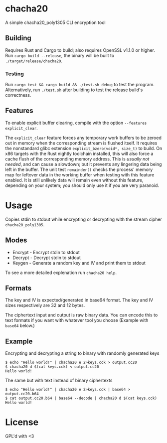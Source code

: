 # chacha20
A simple chacha20_poly1305 CLI encryption tool

## Building
Requires Rust and Cargo to build; also requires OpenSSL v1.1.0 or higher.
Run `cargo build --release`, the binary will be built to `./target/release/chacha20`.

### Testing
Run `cargo test && cargo build && ./test.sh debug` to test the program.
Alternatively, run `./test.sh` after building to test the release build's correctness.

## Features
To enable explicit buffer clearing, compile with the option `--features explicit_clear`. 

The `explicit_clear` feature forces any temporary work buffers to be zeroed out in memory when the corresponding stream is flushed itself. 
It requires the nonstandard glibc extension `explicit_bzero(void*, size_t)` to build.
On x86 targets with the Rust nightly toolchain installed, this will also force a cache flush of the corresponding memory address.
This is *usually not needed*, and can cause a slowdown; but it prevents any lingering data being left in the buffer.
The unit test `remainder()` checks the process' memory map for leftover data in the working buffer when testing with this feature enabled. It is still unlikely data will remain even without this feature, depending on your system; you should only use it if you are very paranoid.

# Usage
Copies stdin to stdout while encrypting or decrypting with the stream cipher `chacha20_poly1305`.

## Modes
* Encrypt - Encrypt stdin to stdout
* Decrypt - Decrypt stdin to stdout
* Keygen - Generate a random key and IV and print them to stdout

To see a more detailed explenation run `chacha20 help`.

## Formats
The key and IV is expected/generated in base64 format.
The key and IV sizes respectively are 32 and 12 bytes.

The ciphertext input and output is raw binary data. You can encode this to text formats if you want with whatever tool you choose (Example with `base64` below.)

## Example

Encrypting and decrypting a string to binary with randomly generated keys
```shell
$ echo "Hello world!" | chacha20 e 2>keys.cck > output.cc20
$ chacha20 d $(cat keys.cck) < output.cc20
Hello world!
```

The same but with text instead of binary ciphertexts

``` shell
$ echo "Hello world!" | chacha20 e 2>keys.cck | base64 > output.cc20.b64
$ cat output.cc20.b64 | base64 --decode | chacha20 d $(cat keys.cck)
Hello world!
```

# License
GPL'd with <3
